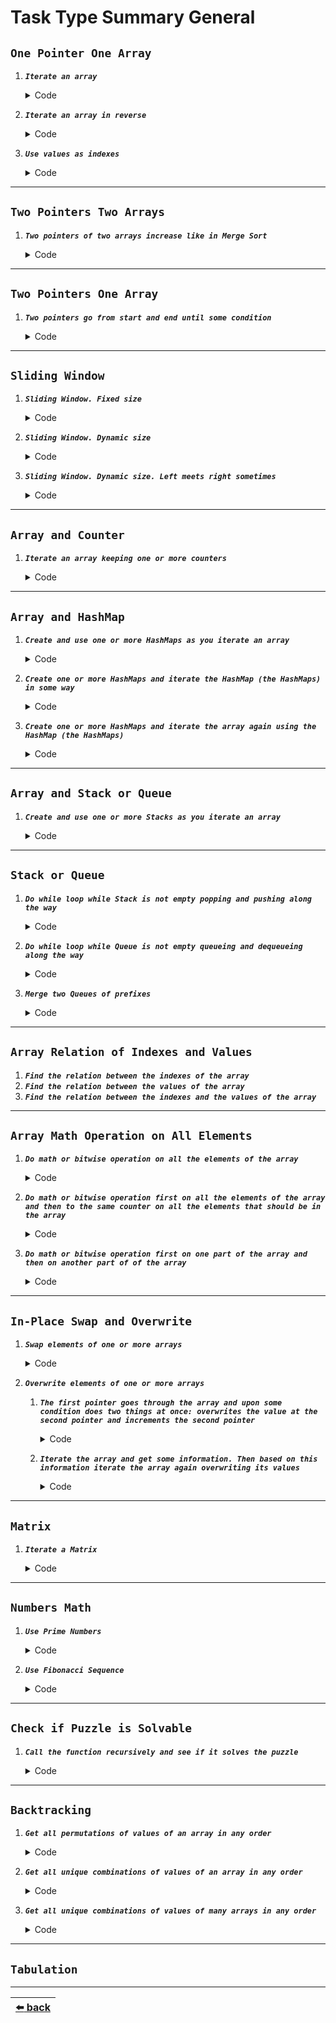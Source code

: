 # Task Type Summary General

## __`One Pointer One Array`__

1. __*`Iterate an array`*__
    <details>

    <summary>Code</summary>

    ```js
    function approach(array) {
        for (let i = 0; i < array.length; i++) {
            logic(array[i], i);
        }
    }
    ```

    __Input:__ `[1, 2, 3]`

    __Output:__ value: `1`, `2`, `3`, index: `0`, `1`, `2`

    ---

    </details>

2. __*`Iterate an array in reverse`*__
    <details>

    <summary>Code</summary>

    ```js
    function approach(array) {
        for (let i = array.length - 1; i >= 0; i--) {
            logic(array[i], i);
        }
    }
    ```

    __Input:__ `[1, 2, 3]`

    __Output:__ value: `3`, `2`, `1`, index: `2`, `1`, `0`

    ---

    </details>

3. __*`Use values as indexes`*__
    <details>

    <summary>Code</summary>

    ```js
    function approach(array) {
        for (let i = 0; i < array.length; i++) {
            logic(array[array[i]]);
        }
    }
    ```

    __Input:__ `[1, 2, 3]`

    __Output:__ `2`, `3`, `undefined`

    ---

    </details>

---

## __`Two Pointers Two Arrays`__

1. __*`Two pointers of two arrays increase like in Merge Sort`*__
    <details>

    <summary>Code</summary>

    ```js
    function approach(array1, array2) {
        let i = 0;
        let j = 0;

        while (i < array1.length && j < array2.length) {
            if (condition()) {
                logic(array1[i++]);
            } else {
                logic(array2[j++]);
            }
        }

        while (i < array1.length) {
            logic(array1[i++]);
        }

        while (j < array1.length) {
            logic(array2[j++]);
        }
    }
    ```

    __Input:__ `[1, 2, 3]`, `['a', 'b', 'c']`

    __Output:__ intermingled values of both arrays

    ---

    </details>

---

## __`Two Pointers One Array`__

1. __*`Two pointers go from start and end until some condition`*__
    <details>

    <summary>Code</summary>

    ```js
    function approach(array) {
        let i = 0;
        let j = array.length - 1;

        while (i < j) {
            logic(array[i], array[j]);

            if (condition()) {
                i++;
            } else {
                j--;
            }
        }
    }
    ```

    ---

    </details>

---

## __`Sliding Window`__

1. __*`Sliding Window. Fixed size`*__
    <details>

    <summary>Code</summary>

    ```js
    function approach(array) {
        let i = 0;

        for (i = 0; i < WINDOW_SIZE; i++) {
            logic(array[i]);
        }

        while (i < array.length) {
            logic(array[i - WINDOW_SIZE], array[i]);
            i++;
        }
    }
    ```

    __Input:__ `WINDOW_SIZE = 3`, `[1, 2, 3, 4, 5, 6, 7]`

    __Output:__ `1, 4`, `2, 5`, `3, 6`, `4, 7`

    ---

    </details>

2. __*`Sliding Window. Dynamic size`*__
    <details>

    <summary>Code</summary>

    ```js
    function approach(array) {
        let i = 0;
        let j = 1;

        while (j < array.length) {
            logic(array[i], array[j]);

            while (i < j - 1) {
                if (condition()) {
                    i++;
                }
            }

            while (condition() && j < array.length) {
                j++;
            }
        }
    }
    ```

    __Input:__ `[1, 2, 3, 4, 5, 6, 7]`

    __Output:__ `1, 2`, `1, 4`, `3, 4`, `3, 5`, `4, 5`, `5, 6`, `5, 7`, `6, 7`

    ---

    </details>

3. __*`Sliding Window. Dynamic size. Left meets right sometimes`*__
    <details>

    <summary>Code</summary>

    ```js
    function approach(array) {
        let i = 0;
        let j = 0;

        while (j < array.length) {
            logic(array[i], array[j]);

            while (i < j) {
                if (condition()) {
                    i++;
                }
            }

            while (condition() && j < array.length) {
                j++;
            }
        }
    }
    ```

    __Input:__ `[1, 2, 3, 4, 5, 6, 7]`

    __Output:__ `1, 1`, `1, 2`, `2, 2`, `2, 3`, `3, 3`, `3, 5`, `5, 5`, `5, 6`, `6, 7`, `7, 7`

    ---

    </details>

---

## __`Array and Counter`__

1. __*`Iterate an array keeping one or more counters`*__
    <details>

    <summary>Code</summary>

    ```js
    function approach(array) {
        let counter;

        for (let i = 0; i < array.length; i++) {
            logic(array[i], counter);
        }
    }
    ```

    ---

    </details>

---

## __`Array and HashMap`__

1. __*`Create and use one or more HashMaps as you iterate an array`*__
    <details>

    <summary>Code</summary>

    ```js
    function approach(array) {
        const hashMap = {};

        for (let i = 0; i < array.length; i++) {
            logic(array[i], hashMap);
        }
    }
    ```

    ---

    </details>

2. __*`Create one or more HashMaps and iterate the HashMap (the HashMaps) in some way`*__
    <details>

    <summary>Code</summary>

    ```js
    function approach(array) {
        const hashMap = {};

        for (let i = 0; i < array.length; i++) {
            logic(array[i], hashMap);
        }

        logic(hashMap, Object.entries(hashMap));
    }
    ```

    ---

    </details>

3. __*`Create one or more HashMaps and iterate the array again using the HashMap (the HashMaps)`*__
    <details>

    <summary>Code</summary>

    ```js
    function approach(array) {
        const hashMap = {};

        for (let i = 0; i < array.length; i++) {
            logic(array[i], hashMap);
        }

        for (let i = 0; i < array.length; i++) {
            logic(array[i], hashMap);
        }
    }
    ```

    ---

    </details>

---

## __`Array and Stack or Queue`__

1. __*`Create and use one or more Stacks as you iterate an array`*__
    <details>

    <summary>Code</summary>

    ```js
    function approach(array) {
        const stack = [];

        for (let i = 0; i < array.length; i++) {
            logic(array[i], stack); // stack.push() stack.pop()
        }
    }
    ```

    ---

    </details>

---

## __`Stack or Queue`__

1. __*`Do while loop while Stack is not empty popping and pushing along the way`*__
    <details>

    <summary>Code</summary>

    ```js
    function approach(array) {
        const stack = [];

        logic(stack);

        while(stack.length) {
            logic(array, stack); // stack.push() stack.pop()
        }
    }
    ```

    ---

    </details>

2. __*`Do while loop while Queue is not empty queueing and dequeueing along the way`*__
    <details>

    <summary>Code</summary>

    ```js
    function approach(array) {
        const queue = [];

        logic(queue);

        while(queue.length) {
            logic(array, queue); // queue.push() queue.shift()
        }
    }
    ```

    ---

    </details>

3. __*`Merge two Queues of prefixes`*__
    <details>

    <summary>Code</summary>

    __*queue:*__

    ```js
    function approach() {
        let queue = [];

        logic(queue);

        while (condition()) {
            const currentQueue = [];

            while (queue.length > 0) {
                const element = queue.shift();

                currentQueue.push(...logic(element));
            }

            queue = currentQueue;
        }
    }
    ```

    __*recursion:*__

    ```js
    function approach(array) {
        const result = [];

        function backtrack(prefix, offset) {
            if (offset === array.length) {
                result.push(prefix);
                return;
            }

            const value = array[offset];

            backtrack([...prefix, ...logic(value)], offset + 1);
        }

        backtrack([], 0);

        logic(result);
    }
    ```

    ---

    </details>

---

## __`Array Relation of Indexes and Values`__

1. __*`Find the relation between the indexes of the array`*__
2. __*`Find the relation between the values of the array`*__
3. __*`Find the relation between the indexes and the values of the array`*__

---

## __`Array Math Operation on All Elements`__

1. __*`Do math or bitwise operation on all the elements of the array`*__
    <details>

    <summary>Code</summary>

    ```js
    function approach(array) {
        let counter = 0;

        for (const value of array) {
            counter += value; // math
            // or:
            counter ^= value; // bitwise
        }

        logic(counter);
    }
    ```

    ---

    </details>

2. __*`Do math or bitwise operation first on all the elements of the array and then to the same counter on all the elements that should be in the array`*__
    <details>

    <summary>Code</summary>

    ```js
    function approach(array) {
        let counter = 0;

        for (const value of array) {
            counter += value; // math
            // or:
            counter ^= value; // bitwise
        }

        for (let i = 0; i <= array.length; i++) {
            counter += i; // math
            // or:
            counter ^= i; // bitwise
        }

        logic(counter);
    }
    ```

    ---

    </details>

3. __*`Do math or bitwise operation first on one part of the array and then on another part of of the array`*__
    <details>

    <summary>Code</summary>

    ```js
    function approach(array) {
        let i;
        let n = logic(); // index of array

        let counter1 = 0;
        let counter2 = 0;

        for (i = 0; i < n; i++) {
            const value = array[i];

            counter1 += value; // math
            // or:
            counter1 ^= value; // bitwise
        }

        for (i = n; i < array.length; i++) {
            const value = array[i];

            counter2 += value; // math
            // or:
            counter2 ^= value; // bitwise
        }

        logic(counter1, counter2);
    }
    ```

    ---

    </details>

---

## __`In-Place Swap and Overwrite`__

1. __*`Swap elements of one or more arrays`*__
    <details>

    <summary>Code</summary>

    ```js
    function approach(array) {
        for (let i = 0; i < array.length; i++) {
            logic(array, i, swap);
        }
    }

    function swap(array, i1, i2) {
        ([array[i1], array[i2]] = [array[i2], array[i1]]);
    }
    ```

    ---

    </details>

2. __*`Overwrite elements of one or more arrays`*__
    1. __*`The first pointer goes through the array and upon some condition does two things at once: overwrites the value at the second pointer and increments the second pointer`*__
        <details>

        <summary>Code</summary>

        ```js
        function approach(array) {
            let i = 0;
            let j = 0;

            for (i = 0; i < array.length; i++) {
                if (condition()) {
                    array[j++] = logic(array[i]);
                }
            }
        }

        // or:

        function approach(array) {
            let i = 0;

            for (const value of array) {
                if (condition()) {
                    array[i++] = logic(value);
                }
            }
        }
        ```

        ---

        </details>

    2. __*`Iterate the array and get some information. Then based on this information iterate the array again overwriting its values`*__
        <details>

        <summary>Code</summary>

        ```js
        function approach(array) {
            let i = 0;

            for (i = 0; i < array.length; i++) {
                logic(array[i], i);
            }

            for (i = 0; i < array.length; i++) {
                array[i] = logic();
            }
        }
        ```

        ---

        </details>

---

## __`Matrix`__

1. __*`Iterate a Matrix`*__
    <details>

    <summary>Code</summary>

    ```js
    function approach(matrix) {
        let i;
        let j;

        // horizontal
        for (i = 0; i < matrix[0].length; i++) {
            logic(matrix[0][i]);
        }

        // vertical
        for (j = 0; j < matrix.length; j++) {
            logic(matrix[j][0]);
        }

        // diagonal
        for (i = 0, j = 0; i < matrix[0].length && j < matrix.length; i++, j++) {
            logic(matrix[j][i]);
        }
    }
    ```

    __Input:__
    ```
    [
        [1, 2, 3],
        [4, 5, 6],
        [7, 8, 9],
    ]
    ```

    __Output:__ horizontal: `1`, `2`, `3`, vertical: `1`, `4`, `7`, diagonal: `1`, `5`, `9`

    ---

    </details>

---

## __`Numbers Math`__

1. __*`Use Prime Numbers`*__
    <details>

    <summary>Code</summary>

    ```js
    function approach() {
        logic(getPrimes, isPrime);
    }

    function getPrimes(limit = 0) {
        const primes = [];

        if (limit === 0) {
            return primes;
        }

        primes.push(2);

        for (let i = 3; i <= limit; i++) {
            let found = true;

            for (let j = 0; j < primes.length; j++) {
                if (i % primes[j] === 0) {
                    found = false;
                    break;
                }
            }

            if (found) {
                primes.push(i);
            }
        }

        return primes;
    }

    function isPrime(num) {
        if (num <= 1) {
            return false;
        }

        for (let i = 2; i <= Math.sqrt(num); i++) {
            if (num % i === 0) {
                return false;
            }
        }

        return true;
    }
    ```

    __Output:__ `2`, `3`, `5`, `7`, `11`, `13`, `17`, `19`, `23`, `29`, `31`, `37`, `41`, `43`, `47`, ...

    ---

    </details>

2. __*`Use Fibonacci Sequence`*__
    <details>

    <summary>Code</summary>

    ```js
    function approach() {
        logic(fibonacci, getFibonacci);
    }

    function fibonacci(length = 0) {
        if (length === 0) {
            return [];
        }

        if (length === 1) {
            return [0];
        }

        const nums = [0, 1];

        if (length === 2) {
            return nums;
        }

        for (let i = 2; i < length; i++) {
            nums[i] = nums[i - 1] + nums[i - 2];
        }

        return nums;
    }

    function getFibonacci(position = 0) {
        if (position <= 1) {
            return position;
        }

        let prev = 1;
        let current = 2;
        let i = 3;

        while (i < position) {
            const sum = prev + current;

            prev = current;
            current = sum;

            i++;
        }

        return current;
    }
    ```

    __Output:__ `0`, `1`, `1`, `2`, `3`, `5`, `8`, `13`, `21`, `34`, ...

    ---

    </details>

---

## __`Check if Puzzle is Solvable`__

1. __*`Call the function recursively and see if it solves the puzzle`*__
    <details>

    <summary>Code</summary>

    ```js
    function approach(game) {
        for (let i = 0; i < game[0].length; i++) {
            for (let j = 0; j < game.length; j++) {
                logic(game[j][i]);

                if (approach()) {
                    return true;
                }
            }
        }

        return false;
    }
    ```

    ---

    </details>

---

## __`Backtracking`__

1. __*`Get all permutations of values of an array in any order`*__
    <details>

    <summary>Code</summary>

    Call the function recursively taking out each element out of the array per iteration

    ```js
    function approach(array) {
        const permutations = [];

        if (array.length === 1) { // recursion exit condition
            return [[array[0]]];
        }

        for (let i = 0; i < array.length; i++) {
            const picked = [array[i]];
            const rest = approach(
                array.filter((_value, index) => index !== i)
            );

            for (let j = 0; j < rest.length; j++) {
                const next = [...picked, ...rest[j]];

                permutations.push(next);
            }
        }

        logic(permutations);

        return permutations;
    }
    ```

    __Input:__ `[1, 2, 3]`

    __Output:__ `[ 1, 2, 3 ]`, `[ 1, 3, 2 ]`, `[ 2, 1, 3 ]`, `[ 2, 3, 1 ]`, `[ 3, 1, 2 ]`, `[ 3, 2, 1 ]`

    ---

    </details>

2. __*`Get all unique combinations of values of an array in any order`*__
    <details>

    <summary>Code</summary>

    Depth-first Search of Array

    ```js
    function approach(array) {
        const combinations = [];

        function dfs(current, offset) {
            combinations.push(current);

            logic(current);

            if (offset === array.length) {
                return;
            }

            for (let i = offset; i < array.length; i++) {
                dfs([...current, array[i]], i + 1);
            }
        }

        dfs([], 0);

        logic(combinations);
    }
    ```

    __Input:__ `[1, 2, 3]`

    __Output:__ `[]`, `[1]`, `[2]`, `[3]`, `[1,2]`, `[1,3]`, `[2,3]`, `[1,2,3]`

    ---

    </details>

3. __*`Get all unique combinations of values of many arrays in any order`*__
    <details>

    <summary>Code</summary>

    Adapt the Approach _`Merge two Queues of prefixes`_

    __*queue:*__

    ```js
    function approach(...arrays) {
        let queue = [[]];

        for (const array of arrays) {
            const currentQueue = [];

            while (queue.length > 0) {
                const currentArray = queue.shift();

                for (const element of array) {
                    currentQueue.push([...currentArray, element]);
                }
            }

            queue = currentQueue;
        }

        logic(queue);
    }
    ```

    __*recursion:*__

    ```js
    function approach(...arrays) {
        const result = [];

        function backtrack(prefix, offset) {
            if (offset === arrays.length) {
                result.push(prefix);
                return;
            }

            const array = arrays[offset];

            for (const value of array) {
                backtrack([...prefix, value], offset + 1);
            }
        }

        backtrack([], 0);

        logic(result);
    }
    ```

    __Input:__ `['1', '2', '3']`, `['a', 'b', 'c']`, `['*', '#', '$']`

    __Output:__
    ```
    [ 1, 'a', '*' ]
    [ 1, 'a', '#' ]
    [ 1, 'a', '$' ]
    [ 1, 'b', '*' ]
    [ 1, 'b', '#' ]
    [ 1, 'b', '$' ]
    [ 1, 'c', '*' ]
    [ 1, 'c', '#' ]
    [ 1, 'c', '$' ]
    [ 2, 'a', '*' ]
    [ 2, 'a', '#' ]
    [ 2, 'a', '$' ]
    [ 2, 'b', '*' ]
    [ 2, 'b', '#' ]
    [ 2, 'b', '$' ]
    [ 2, 'c', '*' ]
    [ 2, 'c', '#' ]
    [ 2, 'c', '$' ]
    [ 3, 'a', '*' ]
    [ 3, 'a', '#' ]
    [ 3, 'a', '$' ]
    [ 3, 'b', '*' ]
    [ 3, 'b', '#' ]
    [ 3, 'b', '$' ]
    [ 3, 'c', '*' ]
    [ 3, 'c', '#' ]
    [ 3, 'c', '$' ]
    ```

    ---

    </details>

---

## __`Tabulation`__

<!-- TODO: here -->

---

| [:arrow_left: back](./README.md) |
| :---: |
